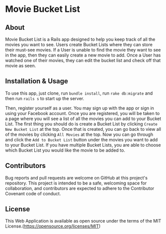 # Movie Bucket List

## About

Movie Bucket List is a Rails app designed to help you keep track of all the movies you want to see. Users create Bucket Lists where they can store their must-see movies. If a User is unable to find the movie they want to see in the app, then they can easily create a new movie to add. Once a User has watched one of their movies, they can edit the bucket list and check off that movie as seen.

## Installation & Usage

To use this app, just clone, run `bundle install`, run `rake db:migrate` and then run `rails s` to start up the server.

Then, register yourself as a user. You may sign up with the app or sign in using your Facebook account. Once you are registered, you will be taken to a page where you will see a list of all the movies you can add to your Bucket List. The first thing you should do is create a Bucket List by clicking `Create New Bucket List` at the top. Once that is created, you can go back to view all of the movies by clicking `All Movies` at the top. Now you can go through and click the `Add to Bucket List` button under the movies you want to add to your Bucket List. If you have multiple Bucket Lists, you are able to choose which Bucket List you would like the movie to be added to.

## Contributors

Bug reports and pull requests are welcome on GitHub at this project's repository. This project is intended to be a safe, welcoming space for collaboration, and contributors are expected to adhere to the Contributor Covenant code of conduct.


## License

This Web Application is available as open source under the terms of the MIT License.(https://opensource.org/licenses/MIT)
